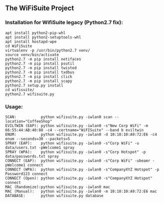 ## The WiFiSuite Project

### Installation for WifiSuite legacy (Python2.7 fix):

    apt install python2-pip-whl
    apt install python2-setuptools-whl
    apt install hostapd-wpe
    cd WiFiSuite
    virtualenv -p /usr/bin/python2.7 venv/
    source venv/bin/activate
    python2.7 -m pip install netifaces
    python2.7 -m pip install psutil
    python2.7 -m pip install twisted
    python2.7 -m pip install txdbus
    python2.7 -m pip install click
    python2.7 -m pip install scapy
    python2.7 setup.py install
    cd wifisuite/
    python2.7 wifisuite.py

### Usage:

    SCAN:           python wifisuite.py -iwlan0 scan --location="CoffeeShop"
    EVILTWIN (EAP): python wifisuite.py -iwlan0 -s"New Corp WiFi" -m 66:55:44:AB:40:88 -c4 --certname="WiFISuite" --band b eviltwin
    ENUM:           python wifisuite.py -iwlan0 -d 10:10:10:A9:72:E6 -c4 enum --seconds=30 --packets=5
    SPRAY (EAP):    python wifisuite.py -iwlan0 -s"Corp WiFi" -u data/users.txt -pWelcome1 spray
    SPRAY (WPA):    python wifisuite.py -iwlan0 -s"Corp Hotspot" -p data/passwords.txt spray
    CONNECT (EAP):  python wifisuite.py -iwlan0 -s"Corp WiFi" -ubeamr -pWelcome1 connect
    CONNECT (WPA):  python wifisuite.py -iwlan0 -s"CompanyXYZ Hotspot" -p Password123 connect
    CONNECT (Open): python wifisuite.py -iwlan0 -s"CompanyXYZ Hotspot" connect
    MAC (Randomize):python wifisuite.py -iwlan0 mac
    MAC (Manual):   python wifisuite.py -iwlan0 -m 10:10:10:A9:72:E6 mac
    DATABASE:       python wifisuite.py database
